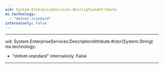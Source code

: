 ```yaml
---
uid: System.EnterpriseServices.DescriptionAttribute
ms.technology: 
  - "dotnet-standard"
internalonly: False
---
```


---
uid: System.EnterpriseServices.DescriptionAttribute.#ctor(System.String)
ms.technology: 
  - "dotnet-standard"
internalonly: False
---
